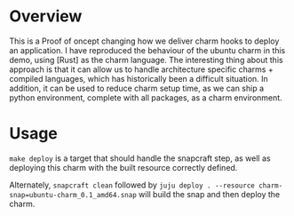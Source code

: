 # Overview

This is a Proof of oncept changing how we deliver charm hooks to deploy an application. I have reproduced the behaviour of the ubuntu charm in this demo, using [Rust] as the charm language. The interesting thing about this approach is that it can allow us to handle architecture specific charms + compiled languages, which has historically been a difficult situation. In addition, it can be used to reduce charm setup time, as we can ship a python environment, complete with all packages, as a charm environment.

# Usage

`make deploy` is a target that should handle the snapcraft step, as well as deploying this charm with the built resource correctly defined.

Alternately, `snapcraft clean` followed by `juju deploy . --resource charm-snap=ubuntu-charm_0.1_amd64.snap` will build the snap and then deploy the charm.